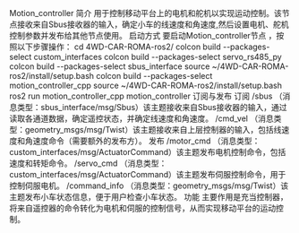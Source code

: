 Motion_controller
简介
用于控制移动平台上的电机和舵机以实现运动控制。该节点接收来自Sbus接收器的输入，确定小车的线速度和角速度,然后设置电机、舵机控制参数并发布给其他节点使用。
启动方式
要启动Motion_controller节点 ，按照以下步骤操作：
cd 4WD-CAR-ROMA-ros2/
colcon build --packages-select custom_interfaces 
colcon build --packages-select servo_rs485_py
colcon build --packages-select sbus_interface
source ~/4WD-CAR-ROMA-ros2/install/setup.bash
colcon build --packages-select motion_controller_cpp
source ~/4WD-CAR-ROMA-ros2/install/setup.bash
ros2 run motion_controller_cpp motion_controller
订阅与发布
订阅
/sbus （消息类型：sbus_interface/msg/Sbus）该主题接收来自Sbus接收器的输入，通过读取各通道数据，确定遥控状态，并确定线速度和角速度。
/cmd_vel （消息类型：geometry_msgs/msg/Twist）该主题接收来自上层控制器的输入，包括线速度和角速度命令（需要额外的发布方）。
发布
/motor_cmd （消息类型：custom_interfaces/msg/ActuatorCommand）该主题发布电机控制命令，包括速度和转矩命令。
/servo_cmd （消息类型：custom_interfaces/msg/ActuatorCommand）该主题发布伺服控制命令，用于控制伺服电机。
/command_info （消息类型：geometry_msgs/msg/Twist）该主题发布小车状态信息，便于用户检查小车状态。
功能
主要作用是充当控制器，将来自遥控器的命令转化为电机和伺服的控制信号，从而实现移动平台的运动控制。